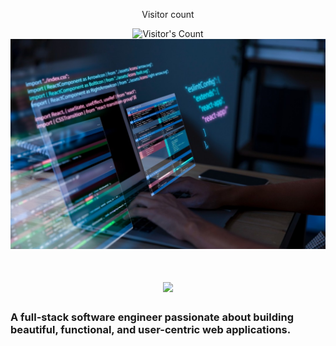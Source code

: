 <div align="center"> 
  <p>Visitor count</p>
  <img src="https://profile-counter.glitch.me/YacineBrini/count.svg" alt="Visitor's Count" />
</div>

<img src="https://github.com/YacineBrini/YacineBrini/blob/ef8eb333a425079535c56dec2a9a0a614b313c56/1693476739453.jpeg" alt="Software Engineer">

<h1 align="center">
    <img src="https://readme-typing-svg.herokuapp.com/?font=Inter&size=48&center=true&vCenter=true&width=500&height=70&color=4493F8&duration=4000&lines=Hi+There!+👋;+I'm+Yacine+Brini!;" />
</h1>

### A full-stack software engineer passionate about building beautiful, functional, and user-centric web applications.
